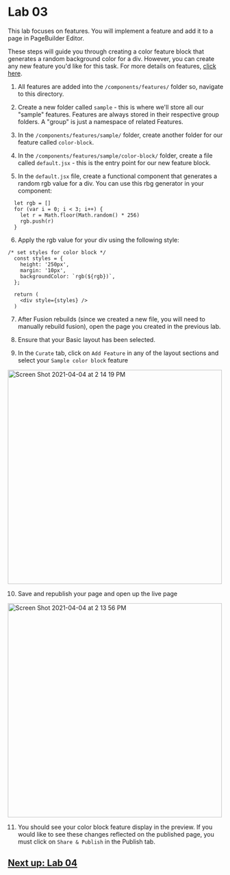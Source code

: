 # Lab 03
This lab focuses on features. You will implement a feature and add it to a page in PageBuilder Editor.

These steps will guide you through creating a color feature block that generates a random background color for a div. However, you can create any new feature you'd like for this task. For more details on features, [click here](https://redirector.arcpublishing.com/alc/arc-products/pagebuilder/fusion/documentation/recipes/creating-feature-component.md?version=2.7).

1. All features are added into the `/components/features/` folder so, navigate to this directory.

2. Create a new folder called `sample` - this is where we'll store all our "sample" features. Features are always stored in their respective group folders. A "group" is just a namespace of related Features.

3. In the `/components/features/sample/` folder, create another folder for our feature called `color-block`.

4. In the `/components/features/sample/color-block/` folder, create a file called `default.jsx` - this is the entry point for our new feature block.

5. In the `default.jsx` file, create a functional component that generates a random rgb value for a div. You can use this rbg generator in your component:
```
  let rgb = []
  for (var i = 0; i < 3; i++) {
    let r = Math.floor(Math.random() * 256)
    rgb.push(r)
  }
```

6. Apply the rgb value for your div using the following style:
```
/* set styles for color block */
  const styles = {
    height: '250px',
    margin: '10px',
    backgroundColor: `rgb(${rgb})`,
  };

  return (
    <div style={styles} />
  )
```

7. After Fusion rebuilds (since we created a new file, you will need to manually rebuild fusion), open the page you created in the previous lab.

8. Ensure that your Basic layout has been selected.

9. In the `Curate` tab, click on `Add Feature` in any of the layout sections and select your `Sample color block` feature

<img width="500" alt="Screen Shot 2021-04-04 at 2 14 19 PM" src="https://user-images.githubusercontent.com/39777478/113517780-2116d980-9550-11eb-8251-07ea25f86475.png">

10. Save and republish your page and open up the live page

<img width="500" alt="Screen Shot 2021-04-04 at 2 13 56 PM" src="https://user-images.githubusercontent.com/39777478/113517788-296f1480-9550-11eb-8006-c68f5c3c17d7.png">

11. You should see your color block feature display in the preview. If you would like to see these changes reflected on the published page, you must click on `Share & Publish` in the Publish tab.

## [Next up: Lab 04](https://github.com/wapopartners/Fusion-Training-User-Stories/tree/lab-04)

